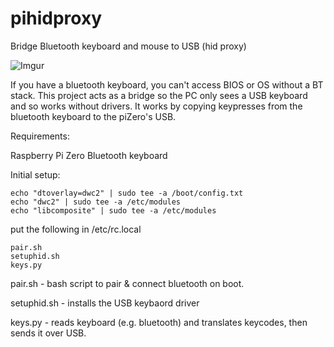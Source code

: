 # pihidproxy
Bridge Bluetooth keyboard and mouse to USB (hid proxy)

![Imgur](https://i.imgur.com/cpGkjXw.png)

If you have a bluetooth keyboard, you can't access BIOS or OS without a BT stack.
This project acts as a bridge so the PC only sees a USB keyboard and so works without drivers.
It works by copying keypresses from the bluetooth keyboard to the piZero's USB.

Requirements:

Raspberry Pi Zero
Bluetooth keyboard

Initial setup:

    echo "dtoverlay=dwc2" | sudo tee -a /boot/config.txt
    echo "dwc2" | sudo tee -a /etc/modules
    echo "libcomposite" | sudo tee -a /etc/modules

put the following in /etc/rc.local

    pair.sh
    setuphid.sh
    keys.py

pair.sh - bash script to pair & connect bluetooth on boot.

setuphid.sh - installs the USB keybaord driver

keys.py - reads keyboard (e.g. bluetooth) and translates keycodes, then sends it over USB.


